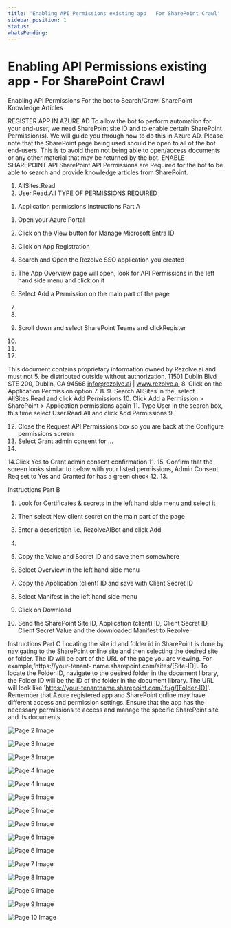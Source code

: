 ```yaml
---
title: 'Enabling API Permissions existing app   For SharePoint Crawl'
sidebar_position: 1
status: 
whatsPending: 
---
```



# Enabling API Permissions existing app - For SharePoint Crawl



Enabling API
Permissions
For the bot to Search/Crawl SharePoint
Knowledge Articles


REGISTER APP IN AZURE AD
To allow the bot to perform automation for your end-user, we need SharePoint site ID and to enable certain
SharePoint Permission(s). We will guide you through how to do this in Azure AD.
Please note that the SharePoint page being used should be open to all of the bot end-users. This is to avoid them not
being able to open/access documents or any other material that may be returned by the bot.
ENABLE SHAREPOINT API
SharePoint API Permissions are Required for the bot to be able to search and provide knowledge articles from
SharePoint.
1. AllSites.Read
2. User.Read.All
TYPE OF PERMISSIONS REQUIRED
1) Application permissions
Instructions Part A
1. Open your Azure Portal
2. Click on the View button for Manage Microsoft Entra ID

3. Click on App Registration
4. Search and Open the Rezolve SSO application you created

5. The App Overview page will open, look for API Permissions in the left hand side menu and click on it
6. Select Add a Permission on the main part of the page
1.
2.
7. Scroll down and select SharePoint
Teams and clickRegister
3.
5.
6.
This document contains proprietary information owned by Rezolve.ai and must not
5.
be distributed outside without authorization.
11501 Dublin Blvd STE 200, Dublin, CA 94568 info@rezolve.ai | www.rezolve.ai
8. Click on the Application Permission option
7.
8.
9. Search AllSites in the, select AllSites.Read and click Add Permissions
10. Click Add a Permission &gt; SharePoint &gt; Application permissions again
11. Type User in the search box, this time select User.Read.All and click Add Permissions
9.

12. Close the Request API Permissions box so you are back at the Configure permissions screen
13. Select Grant admin consent for …
10.
14.Click Yes to Grant admin consent confirmation
11.
15. Confirm that the screen looks similar to below with your listed permissions, Admin Consent Req set to Yes and
Granted for has a green check
12.
13.

Instructions Part B
1. Look for Certificates & secrets in the left hand side menu and select it
2. Then select New client secret on the main part of the page

3. Enter a description i.e. RezolveAIBot and click Add
14.

5. Copy the Value and Secret ID and save them somewhere
6. Select Overview in the left hand side menu
7. Copy the Application (client) ID and save with Client Secret ID
8. Select Manifest in the left hand side menu
9. Click on Download


10. Send the SharePoint Site ID, Application (client) ID, Client Secret ID, Client Secret Value and the
downloaded Manifest to Rezolve

Instructions Part C
Locating the site id and folder id in SharePoint is done by navigating to the SharePoint online site and then selecting
the desired site or folder. The ID will be part of the URL of the page you are viewing. For example,‘https://your-tenant-
name.sharepoint.com/sites/[Site-ID]’.
To locate the Folder ID, navigate to the desired folder in the document library, the Folder ID will be the ID of the
folder in the document library. The URL will look like 'https://your-tenantname.sharepoint.com/:f:/g/[Folder-ID]'.
Remember that Azure registered app and SharePoint online may have different access and permission settings.
Ensure that the app has the necessary permissions to access and manage the specific SharePoint site and its
documents.


![Page 2 Image](/img/reference/Graph%20API%20Guides/images/Enabling-API-Permissions-existing-app---For-SharePoint-Crawl_page2_4.png)

![Page 3 Image](/img/reference/Graph%20API%20Guides/images/Enabling-API-Permissions-existing-app---For-SharePoint-Crawl_page3_4.png)

![Page 3 Image](/img/reference/Graph%20API%20Guides/images/Enabling-API-Permissions-existing-app---For-SharePoint-Crawl_page3_5.png)

![Page 4 Image](/img/reference/Graph%20API%20Guides/images/Enabling-API-Permissions-existing-app---For-SharePoint-Crawl_page4_4.png)

![Page 4 Image](/img/reference/Graph%20API%20Guides/images/Enabling-API-Permissions-existing-app---For-SharePoint-Crawl_page4_5.png)

![Page 5 Image](/img/reference/Graph%20API%20Guides/images/Enabling-API-Permissions-existing-app---For-SharePoint-Crawl_page5_4.png)

![Page 5 Image](/img/reference/Graph%20API%20Guides/images/Enabling-API-Permissions-existing-app---For-SharePoint-Crawl_page5_5.png)

![Page 5 Image](/img/reference/Graph%20API%20Guides/images/Enabling-API-Permissions-existing-app---For-SharePoint-Crawl_page5_6.png)

![Page 6 Image](/img/reference/Graph%20API%20Guides/images/Enabling-API-Permissions-existing-app---For-SharePoint-Crawl_page6_4.png)

![Page 6 Image](/img/reference/Graph%20API%20Guides/images/Enabling-API-Permissions-existing-app---For-SharePoint-Crawl_page6_5.png)

![Page 7 Image](/img/reference/Graph%20API%20Guides/images/Enabling-API-Permissions-existing-app---For-SharePoint-Crawl_page7_4.png)

![Page 8 Image](/img/reference/Graph%20API%20Guides/images/Enabling-API-Permissions-existing-app---For-SharePoint-Crawl_page8_4.png)

![Page 9 Image](/img/reference/Graph%20API%20Guides/images/Enabling-API-Permissions-existing-app---For-SharePoint-Crawl_page9_4.png)

![Page 9 Image](/img/reference/Graph%20API%20Guides/images/Enabling-API-Permissions-existing-app---For-SharePoint-Crawl_page9_5.png)

![Page 10 Image](/img/reference/Graph%20API%20Guides/images/Enabling-API-Permissions-existing-app---For-SharePoint-Crawl_page10_4.png)


